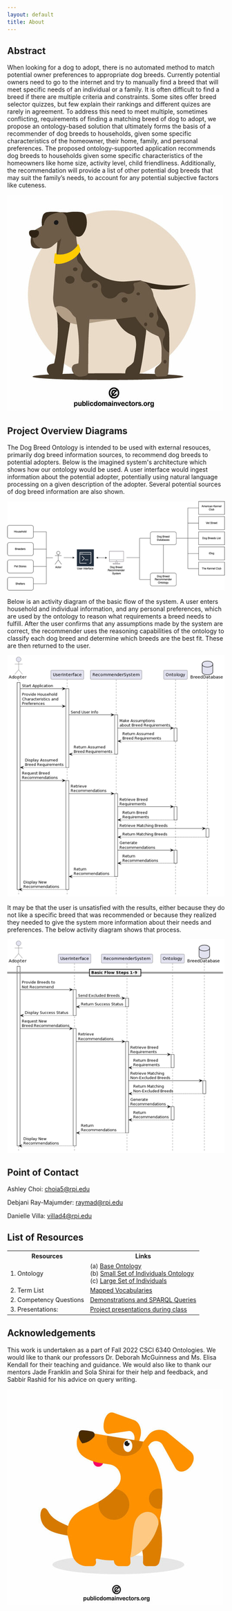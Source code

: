 ```yaml
---
layout: default
title: About
---
```


## Abstract

When looking for a dog to adopt, there is no automated method to match potential owner preferences to appropriate dog breeds. Currently potential owners need to go to the internet and try to manually find a breed that will meet specific needs of an individual or a family. It is often difficult to find a breed if there are multiple criteria and constraints. Some sites offer breed selector quizzes, but few explain their rankings and different quizes are rarely in agreement. To address this need to meet multiple, sometimes conflicting, requirements of finding a matching breed of dog to adopt, we propose an ontology-based solution that  ultimately forms the basis of a recommender of dog breeds to households, given some specific characteristics of the homeowner, their home, family, and personal preferences. The proposed ontology-supported application recommends dog breeds to households given some specific characteristics of the homeowners like home size, activity level, child friendliness. Additionally, the recommendation will provide a list of other potential dog breeds that may suit the family’s needs, to account for any potential subjective factors like cuteness.

<img src="images/dog1.jpg"/>

## Project Overview Diagrams

The Dog Breed Ontology is intended to be used with external resouces, primarily dog breed information sources, to recommend dog breeds to potential adopters. Below is the imagined system's architecture which shows how our ontology would be used. A user interface would ingest information about the potential adopter, potentially using natural language processing on a given description of the adopter. Several potential sources of dog breed information are also shown.

<img style="float: center;" src="images/SystemArchDiagram.png"/>

Below is an activity diagram of the basic flow of the system. A user enters household and individual information, and any personal preferences, which are used by the ontology to reason what requirements a breed needs to fulfill. After the user confirms that any assumptions made by the system are correct, the recommender uses the reasoning capabilities of the ontology to classify each dog breed and determine which breeds are the best fit. These are then returned to the user. 

<img style="float: center;" src="images/ActivityDiagramBasic.png"/>

It may be that the user is unsatisfied with the results, either because they do not like a specific breed that was recommended or because they realized they needed to give the system more information about their needs and preferences. The below activity diagram shows that process. 

<img style="float: center;" src="images/ActivityDiagramAlt.png"/>

## Point of Contact

Ashley Choi: <choia5@rpi.edu>

Debjani Ray-Majumder: <raymad@rpi.edu>

Danielle Villa: <villad4@rpi.edu>

## List of Resources

<table>
  <tr>
    <th>Resources</th>
    <th>Links</th>
  </tr>
  <tr>
    <td>1. Ontology</td>
    <td>(a) <a href="https://raw.githubusercontent.com/tetherless-world/ontology-engineering/3db93d1b10911829c64fb1d1fda0dd4b033ac006/oe2022/dog-breed-ontology/find-a-pet.rdf">Base Ontology</a> <br> (b) <a href="https://raw.githubusercontent.com/tetherless-world/ontology-engineering/411a147b864f13eecf2c84701550626bf3190622/oe2022/dog-breed-ontology/find-a-pet-individuals-small.rdf">Small Set of Individuals Ontology</a> <br> (c) <a href="https://github.com/tetherless-world/ontology-engineering/raw/c78b8c60b6f6687c8d719997c7fe1d45fb20c664/oe2022/dog-breed-ontology/find-a-pet-individuals.rdf">Large Set of Individuals</a> </td>
  </tr>
  <tr>
    <td>2. Term List</td>
    <td> <a href="https://dog-breed-ontology--rpi-ontology-engineering.netlify.app/oe2022/dog-breed-ontology/termlist">Mapped Vocabularies</a> </td>
  </tr>
  <tr>
    <td>2. Competency Questions</td>
    <td> <a href="https://dog-breed-ontology--rpi-ontology-engineering.netlify.app/oe2022/dog-breed-ontology/demo">Demonstrations and SPARQL Queries</a> </td>
  </tr>
  <tr>
    <td>3. Presentations:</td>
    <td> <a href="https://dog-breed-ontology--rpi-ontology-engineering.netlify.app/oe2022/dog-breed-ontology/presentations">Project presentations during class</a> </td>
  </tr>
</table>

## Acknowledgements

This work is undertaken as a part of Fall 2022 CSCI 6340 Ontologies. We would like to thank our professors Dr. Deborah McGuinness and Ms. Elisa Kendall for their teaching and guidance. We would also like to thank our mentors Jade Franklin and Sola Shirai for their help and feedback, and Sabbir Rashid for his advice on query writing. 

<img src="images/dog2.jpg"/>
